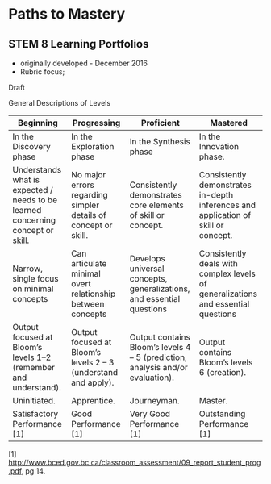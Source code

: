 # Paths to Mastery
## STEM 8 Learning Portfolios

- originally developed - December 2016
- Rubric focus; 

Draft

General Descriptions of Levels

Beginning | Progressing | Proficient | Mastered
--------- | ----------- | ---------- | --------
In the Discovery phase | In the Exploration phase | In the Synthesis phase | In the Innovation phase.
Understands what is expected / needs to be learned concerning concept or skill. | No major errors regarding simpler details of concept or skill. | Consistently demonstrates core elements of skill or concept. | Consistently demonstrates in-depth inferences and application of skill or concept.
Narrow, single focus on minimal concepts | Can articulate minimal overt relationship between concepts | Develops universal concepts, generalizations, and essential questions | Consistently deals with complex levels of generalizations and essential questions
Output focused at Bloom’s levels 1–2 (remember and understand). | Output focused at Bloom’s levels 2 – 3 (understand and apply). | Output contains Bloom’s levels 4 – 5 (prediction, analysis and/or evaluation). | Output contains Bloom’s levels 6 (creation).
Uninitiated. | Apprentice. | Journeyman. | Master.
Satisfactory Performance [1] | Good Performance [1] | Very Good Performance [1] | Outstanding Performance [1]


[1] http://www.bced.gov.bc.ca/classroom_assessment/09_report_student_prog.pdf, pg 14.



